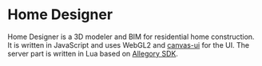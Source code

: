 # Home Designer

Home Designer is a 3D modeler and BIM for residential home construction.
It is written in JavaScript and uses WebGL2 and [canvas-ui] for the UI.
The server part is written in Lua based on [Allegory SDK].

[canvas-ui]:    https://github.com/allegory-software/canvas-ui
[Allegory SDK]: https://github.com/allegory-software/allegory-sdk

